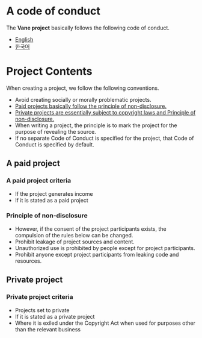# A code of conduct
The **Vane project** basically follows the following code of conduct.
* [English](https://www.contributor-covenant.org/version/2/1/code_of_conduct/)
* [한국어](https://www.contributor-covenant.org/ko/version/2/1/code_of_conduct/)

# Project Contents
When creating a project, we follow the following conventions.
* Avoid creating socially or morally problematic projects.
* [Paid projects basically follow the principle of non-disclosure.](https://github.com/VaneProject/.github/blob/main/CODE_OF_CONDUCT.md#a-paid-project)
* [Private projects are essentially subject to copyright laws and Principle of non-disclosure.](https://github.com/VaneProject/.github/blob/main/CODE_OF_CONDUCT.md#private-project)
* When writing a project, the principle is to mark the project for the purpose of revealing the source.
* If no separate Code of Conduct is specified for the project, that Code of Conduct is specified by default.

## A paid project
### A paid project criteria
* If the project generates income
* If it is stated as a paid project

### Principle of non-disclosure
* However, if the consent of the project participants exists, the compulsion of the rules below can be changed.
* Prohibit leakage of project sources and content.
* Unauthorized use is prohibited by people except for project participants.
* Prohibit anyone except project participants from leaking code and resources.

## Private project
### Private project criteria
* Projects set to private
* If it is stated as a private project
* Where it is exiled under the Copyright Act when used for purposes other than the relevant business
